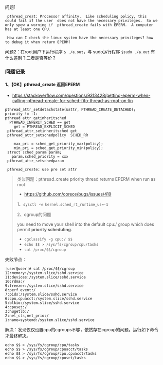 

问题1

```
 pthread_creat: Processor affinity.  Like scheduling policy, this could fail if the user  does not have the necessary privileges.  So we only spew a warning if  pthread_create fails with EPERM.  A computer has at least one CPU.
 
 How can I check the linux system have the necessary privileges? how to debug it when return EPERM?
```

问题2：在root用户下运行程序 `$ ./a.out`，与 sudo运行程序 `$sudo ./a.out` 有什么差别？二者是否等价？



### 问题记录

####  1、【OK】pthread_create 返回EPERM

- https://stackoverflow.com/questions/9313428/getting-eperm-when-calling-pthread-create-for-sched-fifo-thread-as-root-on-lin

```
pthread_attr_setdetachstate(&attr, PTHREAD_CREATE_DETACHED);
priority != -1:
pthread_attr_getinheritsched
  PTHREAD_INHERIT_SCHED == get
    get = PTHREAD_EXPLICIT_SCHED
 pthread_attr_setinheritsched get
 pthread_attr_setschedpolicy  SCHED_RR

    max_pri = sched_get_priority_max(policy);
    min_pri = sched_get_priority_min(policy);
 struct sched_param param;
   param.sched_priority = xxx
 pthread_attr_setschedparam

 pthread_create: use pre set attr
```

> 类似问题：pthread_create priority thread returns EPERM when run as root
>
> - https://github.com/coreos/bugs/issues/410
>
> 1、`sysctl -w kernel.sched_rt_runtime_us=-1`
>
> 2、cgroup的问题
>
> you need to move your shell into the default cpu:/ group which does permit **priority scheduling**.
>
> - `cgclassify -g cpu:/ $$`
> - `echo $$ > /sys/fs/cgroup/cpu/tasks`
> - `cat /proc/$$/cgroup`
>

失败节点：

```
[user@user]# cat /proc/$$/cgroup
12:memory:/system.slice/sshd.service
11:devices:/system.slice/sshd.service
10:rdma:/
9:freezer:/system.slice/sshd.service
8:perf_event:/
7:pids:/system.slice/sshd.service
6:cpu,cpuacct:/system.slice/sshd.service
5:blkio:/system.slice/sshd.service
4:cpuset:/
3:hugetlb:/
2:net_cls,net_prio:/
1:name=systemd:/system.slice/sshd.service
```

解决：发现仅仅设置cpu的cgroups不够，依然存在cgroup的问题。运行如下命令才最终解决。

```
echo $$ > /sys/fs/cgroup/cpu/tasks
echo $$ > /sys/fs/cgroup/cpuacct/tasks
echo $$ > /sys/fs/cgroup/cpu,cpuacct/tasks
echo $$ > /sys/fs/cgroup/cpuset/tasks
```

